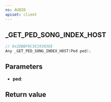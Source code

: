 ```yaml
---
ns: AUDIO
apiset: client
---
```

## _GET_PED_SONG_INDEX_HOST

```c
// 0x2DBBF0C5E19383EE
Any _GET_PED_SONG_INDEX_HOST(Ped ped);
```


## Parameters
* **ped**:

## Return value